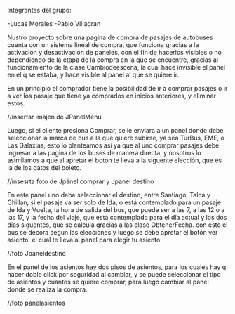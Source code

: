 Integrantes del grupo:

-Lucas Morales
-Pablo Villagran


Nustro proyecto sobre una pagina de compra de pasajes de autobuses cuenta con un sistema lineal de compra, que funciona gracias a la activación y desactivación de paneles, con el fin de hacerlos visibles o no dependiendo de la etapa de la compra en la que se encuentre, gracias al funcionamiento de la clase Cambiodeescena, la cual hace invisible el panel en el q se estaba, y hace visible al panel al que se quiere ir.

En un principio el comprador tiene la posibilidad de ir a comprar pasajes o ir a ver los pasaje que tiene ya comprados en inicios anteriores, y eliminar estos.

//insertar imajen de JPanelMenu

Luego, si el cliente presiona Comprar, se le enviara a un panel donde debe seleccionar la marca de bus a la que quiere subirse, ya sea TurBus, EME, o Las Galaxias; esto lo planteamos así ya que al uno comprar pasajes debe ingresar a las pagina de los buses de manera directa, y nosotros lo asimilamos a que al apretar el boton te lleva a la siguente elección, que es la de los datos del boleto.

//insesrta foto de Jpánel comprar y Jpanel destino

En este panel uno debe seleccionar el destino, entre Santiago, Talca y Chillan, si el pasaje va ser solo de Ida, o está contemplado para un pasaje de Ida y Vuelta,
la hora de salida del bus, que puede ser a las 7, a las 12 o a las 17, y la fecha del viaje, que está contemplado para el día actual 
y los dos días siguentes, que se calcula gracias a las clase ObtenerFecha. con esto el bus se decora segun las elecciones y luego se debe apretar el botón 
ver asiento, el cual te lleva al panel para elegir tu asiento.

//foto Jpaneldestino 

En el panel de los asientos hay dos pisos de asientos, para los cuales hay q hacer doble click por seguridad al cambiar, 
y se puede seleccionar el tipo de asientos y cuantos se quiere comprar, para luego cambiar al panel donde se realiza la compra.

//foto panelasientos


